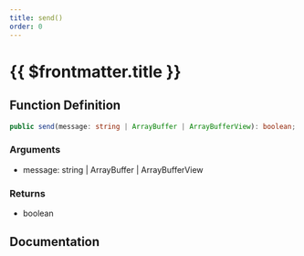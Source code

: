 ```yaml
---
title: send()
order: 0
---
```


# {{ $frontmatter.title }}

## Function Definition

```ts
public send(message: string | ArrayBuffer | ArrayBufferView): boolean;
```

### Arguments

* message: string | ArrayBuffer | ArrayBufferView

### Returns

* boolean

## Documentation

<!--@include: ./parts/send.md-->
